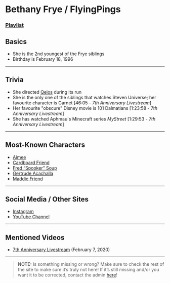 # Bethany Frye / FlyingPings
### [Playlist](https://www.youtube.com/playlist?list=PLwlijWXtmIKiR8vfI0Ia2GjruV1VfUsje-)

## Basics
- She is the 2nd youngest of the Frye siblings
- Birthday is February 18, 1996

----

## Trivia
- She directed [Qeios](6.Series/Qeios.md) during its run
- She is the only one of the siblings that watches Steven Universe; her favourite character is Garnet \[46:05 - *7th Anniversary Livestream*]
- Her favourite "obscure" Disney movie is 101 Dalmatians \[1:23:58 - *7th Anniversary Livestream*]
- She has watched Aphmau's Minecraft series *MyStreet* \[1:29:53 - *7th Anniversary Livestream*]

----

## Most-Known Characters
- [Aimee](5.Characters/Aimee.md)
- [Cardboard Friend](5.Characters/Cardboard_Friend.md)
- [Fred “Spooker” Soup](5.Characters/Fred_Spooker_Soup.md)
- [Gertrude Acachalla](5.Characters/Gertrude_Acachalla.md)
- [Maddie Friend](5.Characters/Maddie_Friend.md)

----

## Social Media / Other Sites
- [Instagram](https://instagram.com/flyingpings?igshid=1a52h7zpesjd)
- [YouTube Channel](https://m.youtube.com/channel/UCrRl2MtWnEA9_wQKWepQ0tQ)

----

## Mentioned Videos
- [7th Anniversary Livestream](https://youtu.be/GBFpW-t83Zs) \(February 7, 2020)

----

> **NOTE:** Is something missing or wrong? Make sure to check the rest of the site to make sure it’s truly not here! If it’s still missing and/or you want it to be corrected, contact the admin [here](../chapter_2.md)!